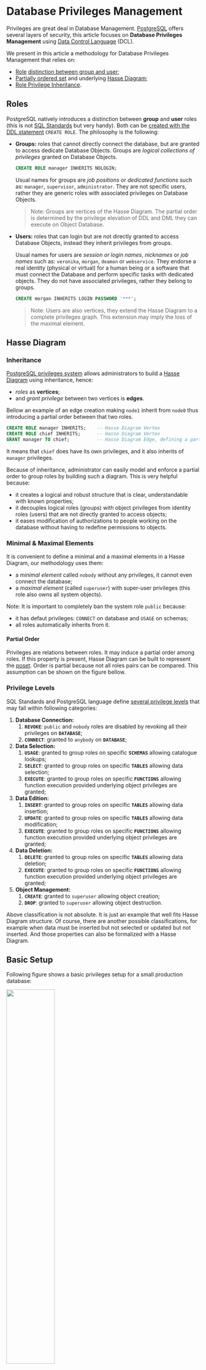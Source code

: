 # Database Privileges Management

Privileges are great deal in Database Management. [PostgreSQL][1] offers several layers of security, this article focuses on **Database Privileges Management** using [Data Control Language][2] (DCL).

We present in this article a methodology for Database Privileges Management that relies on:

- [Role][3] [distinction between group and user][4];
- [Partially ordered set][5] and underlying [Hasse Diagram][6];
- [Role Privilege Inheritance][7].

[1]: https://www.postgresql.org/
[2]: https://en.wikipedia.org/wiki/Data_control_language
[3]: https://www.postgresql.org/docs/current/static/database-roles.html
[4]: https://www.postgresql.org/docs/current/static/role-attributes.html
[5]: https://en.wikipedia.org/wiki/Partially_ordered_set
[6]: https://en.wikipedia.org/wiki/Hasse_diagram
[7]: https://www.postgresql.org/docs/current/static/role-membership.html

## Roles

PostgreSQL natively introduces a distinction between **group** and **user** roles (this is not [SQL Standards][11] but very handy).
Both can be [created with the DDL statement][10] `CREATE ROLE`. The philosophy is the following:

- **Groups:** roles that cannot directly connect the database, but are granted to access dedicate Database Objects.
Groups are *logical collections of privileges* granted on Database Objects.

  ```sql
  CREATE ROLE manager INHERITS NOLOGIN;
  ```

  Usual names for groups are *job positions* or *dedicated functions* such as: `manager`, `supervisor`, `administrator`. They are not specific users, rather they are generic roles with associated privileges on Database Objects.
  
  > Note: Groups are vertices of the Hasse Diagram. The partial order is determined by the privilege elevation of DDL and DML they can execute on Object Database.
 
- **Users:** roles that can login but are not directly granted to access Database Objects, instead they inherit privileges from groups.

  Usual names for users are *session or login names*, *nicknames* or *job names* such as: `veronika`, `morgan`, `deamon` or `webservice`. They endorse a real identity (physical or virtual) for a human being or a software that must connect the Database and perform specific tasks with dedicated objects. They do not have associated privileges, rather they belong to groups.
  
  ```sql
  CREATE morgan INHERITS LOGIN PASSWORD '***'; 
  ```
  
  > Note: Users are also vertices, they extend the Hasse Diagram to a complete privileges graph. This extension may imply the loss of the maximal element.

[10]: https://www.postgresql.org/docs/current/static/sql-createrole.html
[11]: https://en.wikipedia.org/wiki/SQL

## Hasse Diagram

### Inheritance

[PostgreSQL privileges system][20] allows administrators to build a [Hasse Diagram][21] using inheritance, hence:

- *roles* as **vertices**;
- and *grant privilege* between two vertices is **edges**.

[20]: https://www.postgresql.org/docs/current/static/user-manag.html
[21]: https://en.wikipedia.org/wiki/Hasse_diagram

Bellow an example of an edge creation making `node1` inherit from `node0` thus introducing a partial order between that two roles.

```sql
CREATE ROLE manager INHERITS;    -- Hasse Diagram Vertex
CREATE ROLE chief INHERITS;      -- Hasse Diagram Vertex
GRANT manager TO chief;          -- Hasse Diagram Edge, defining a partial order, such as: chief >~ manager
```

It means that `chief` does have its own privileges, and it also inherits of `manager` privileges.

Because of inheritance, administrator can easily model and enforce a partial order to group roles by building such a diagram. This is very helpful because:

- it creates a logical and robust structure that is clear, understandable with known properties;
- it decouples logical roles (groups) with object privileges from identity roles (users) that are not directly granted to access objects;
- it eases modification of authorizations to people working on the database without having to redefine permissions to objects.

### Minimal & Maximal Elements

It is convenient to define a minimal and a maximal elements in a Hasse Diagram, our methodology uses them:

- a *minimal element* called `nobody` without any privileges, it cannot even connect the database;
- a *maximal element* (called `superuser`) with super-user privileges (this role also owns all system objects).

Note: It is important to completely ban the system role `public` because:

- it has defaut privileges: `CONNECT` on database and `USAGE` on schemas;
- all roles automatically inherits from it.

#### Partial Order

Privileges are relations between roles. It may induce a partial order among roles. If this property is present, Hasse Diagram can be built to represent the [poset][22]. Order is partial because not all roles pairs can be compared. This assumption can be shown on the figure bellow.

[22]: https://en.wikipedia.org/wiki/Partially_ordered_set

### Privilege Levels

SQL Standards and PostgreSQL language define [several privilege levels][30] that may fall within following categories:

[30]: https://www.postgresql.org/docs/current/static/sql-grant.html

1. **Database Connection:**
   1. **`REVOKE`**: `public` and `nobody` roles are disabled by revoking all their privileges on **`DATABASE`**;
   1. **`CONNECT`**: granted to `anybody` on **`DATABASE`**;
1. **Data Selection:**
   1. **`USAGE`**: granted to group roles on specific **`SCHEMAS`** allowing catalogue lookups;
   1. **`SELECT`**: granted to group roles on specific **`TABLES`** allowing data selection;
   1. **`EXECUTE`**: granted to group roles on specific **`FUNCTIONS`** allowing function execution provided underlying object privileges are granted;
1. **Data Edition:**
   1. **`INSERT`**: granted to group roles on specific **`TABLES`** allowing data insertion;
   1. **`UPDATE`**: granted to group roles on specific **`TABLES`** allowing data modification;
   1. **`EXECUTE`**: granted to group roles on specific **`FUNCTIONS`** allowing function execution provided underlying object privileges are granted;
1. **Data Deletion:**
   1. **`DELETE`**: granted to group roles on specific **`TABLES`** allowing data deletion;
   1. **`EXECUTE`**: granted to group roles on specific **`FUNCTIONS`** allowing function execution provided underlying object privileges are granted;
1. **Object Management:**
   1. **`CREATE`**: granted to `superuser` allowing object creation;
   1. **`DROP`**: granted to `superuser` allowing object destruction.

Above classification is not absolute. It is just an example that well fits Hasse Diagram structure. Of course, there are another possible classifications, for example when data must be inserted but not selected or updated but not inserted. And those properties can also be formalized with a Hasse Diagram.

## Basic Setup

Following figure shows a basic privileges setup for a small production database:

<div><img src="../../media/figures/privileges/dml.png" width="50%" /></div>
<div><img src="../../media/figures/privileges/hasse.png" width="50%" /></div>
<div><img src="../../media/figures/privileges/graph.png" width="50%" /></div>

Hasse Diagram above eases privileges administartion, we directly see:

- A minimal vertex `nobody` which has no privileges on database;
- A vertex `anybody` required to connect the database;
- A collection of vertices (`student`, `scientific`, `technician`, `administrative`, `revisor`, `www`) that can use dedicated schemas and select on dedicated tables;
- A collection of vertices (`manager`, `supervisor`, `auditor`) that can insert and update dedicated tables;
- A collection of vertices (`chief`, `administrator`) that can delete on dedicated tables;
- A maximal vertex `superuser` which can create and drop object in database.

In this setup, there is partial order (following privilege levels) defined among those vertices, there are pairs of vertices that can be compared and ordered:

- In terms of privilege levels, following roles can be ordered as follow: `superuser` > `chief` > `manager` > `scientific` > `anybody` > `nobody`;
- But the order is partial, because we cannot compare some pairs of roles, such as: `chief` ? `administartor`. They both are superior than `anybody` and inferor than `superuser`, but there is no way to determine which is greater than the other. In the same fashion, there is no way to order `scientific`, `student` and `technician`, they stand at the same privilege level, but they are not comparable.


